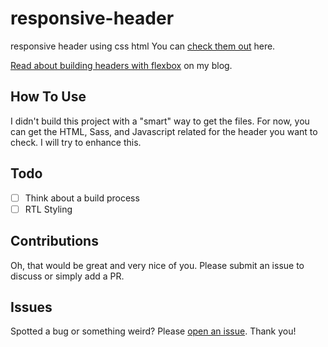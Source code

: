 # responsive-header
responsive header using css html
You can [check them out](https://headers-css.vercel.app/) here.

[Read about building headers with flexbox](https://ishadeed.com/article/website-headers-flexbox/) on my blog.

## How To Use

I didn't build this project with a "smart" way to get the files. For now, you can get the HTML, Sass, and Javascript related for the header you want to check. I will try to enhance this.

## Todo

- [ ] Think about a build process
- [ ] RTL Styling

## Contributions

Oh, that would be great and very nice of you. Please submit an issue to discuss or simply add a PR.

## Issues

Spotted a bug or something weird? Please [open an issue](https://github.com/shadeed/headers-css/issues). Thank you!
